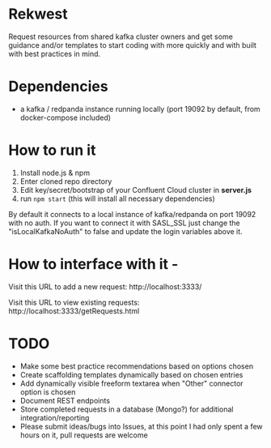# Rekwest
Request resources from shared kafka cluster owners and get some guidance and/or templates to start coding with more quickly and with built with best practices in mind.

# Dependencies
- a kafka / redpanda instance running locally (port 19092 by default, from docker-compose included)

# How to run it 
1. Install node.js & npm
2. Enter cloned repo directory
3. Edit key/secret/bootstrap of your Confluent Cloud cluster in **server.js**
4. run `npm start` (this will install all necessary dependencies)

By default it connects to a local instance of kafka/redpanda on port 19092 with no auth. If you want to connect it with SASL_SSL just change the "isLocalKafkaNoAuth" to false and update the login variables above it.

# How to interface with it - 
Visit this URL to add a new request: http://localhost:3333/

Visit this URL to view existing requests: http://localhost:3333/getRequests.html

# TODO

- Make some best practice recommendations based on options chosen
- Create scaffolding templates dynamically based on chosen entries
- Add dynamically visible freeform textarea when "Other" connector option is chosen
- Document REST endpoints
- Store completed requests in a database (Mongo?) for additional integration/reporting
- Please submit ideas/bugs into Issues, at this point I had only spent a few hours on it, pull requests are welcome
